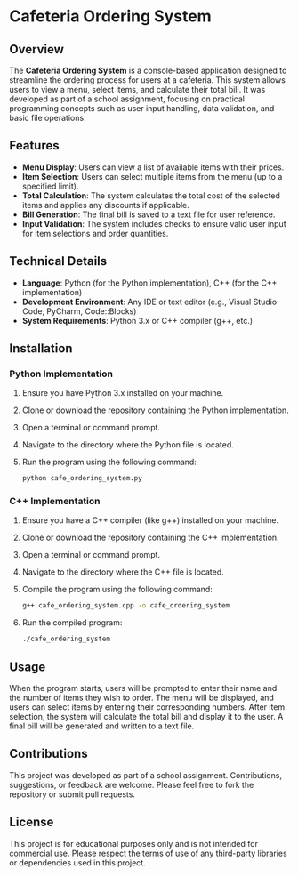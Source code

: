 # Cafeteria Ordering System

## Overview

The **Cafeteria Ordering System** is a console-based application designed to streamline the ordering process for users at a cafeteria. This system allows users to view a menu, select items, and calculate their total bill. It was developed as part of a school assignment, focusing on practical programming concepts such as user input handling, data validation, and basic file operations.

## Features

- **Menu Display**: Users can view a list of available items with their prices.
- **Item Selection**: Users can select multiple items from the menu (up to a specified limit).
- **Total Calculation**: The system calculates the total cost of the selected items and applies any discounts if applicable.
- **Bill Generation**: The final bill is saved to a text file for user reference.
- **Input Validation**: The system includes checks to ensure valid user input for item selections and order quantities.

## Technical Details

- **Language**: Python (for the Python implementation), C++ (for the C++ implementation)
- **Development Environment**: Any IDE or text editor (e.g., Visual Studio Code, PyCharm, Code::Blocks)
- **System Requirements**: Python 3.x or C++ compiler (g++, etc.)

## Installation

### Python Implementation

1. Ensure you have Python 3.x installed on your machine.
2. Clone or download the repository containing the Python implementation.
3. Open a terminal or command prompt.
4. Navigate to the directory where the Python file is located.
5. Run the program using the following command:

   ```bash
   python cafe_ordering_system.py
   ```

### C++ Implementation

1. Ensure you have a C++ compiler (like g++) installed on your machine.
2. Clone or download the repository containing the C++ implementation.
3. Open a terminal or command prompt.
4. Navigate to the directory where the C++ file is located.
5. Compile the program using the following command:

   ```bash
   g++ cafe_ordering_system.cpp -o cafe_ordering_system
   ```

6. Run the compiled program:

   ```bash
   ./cafe_ordering_system
   ```

## Usage

When the program starts, users will be prompted to enter their name and the number of items they wish to order. The menu will be displayed, and users can select items by entering their corresponding numbers. After item selection, the system will calculate the total bill and display it to the user. A final bill will be generated and written to a text file.

## Contributions

This project was developed as part of a school assignment. Contributions, suggestions, or feedback are welcome. Please feel free to fork the repository or submit pull requests.

## License

This project is for educational purposes only and is not intended for commercial use. Please respect the terms of use of any third-party libraries or dependencies used in this project.
